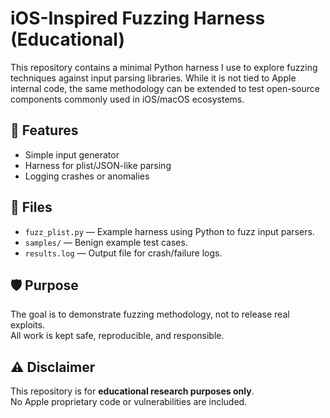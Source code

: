 # iOS-Inspired Fuzzing Harness (Educational)

This repository contains a minimal Python harness I use to explore fuzzing techniques 
against input parsing libraries. While it is not tied to Apple internal code, the same 
methodology can be extended to test open-source components commonly used in iOS/macOS ecosystems.

## 🚀 Features
- Simple input generator
- Harness for plist/JSON-like parsing
- Logging crashes or anomalies

## 📂 Files
- `fuzz_plist.py` — Example harness using Python to fuzz input parsers.
- `samples/` — Benign example test cases.
- `results.log` — Output file for crash/failure logs.

## 🛡️ Purpose
The goal is to demonstrate fuzzing methodology, not to release real exploits.  
All work is kept safe, reproducible, and responsible.

## ⚠️ Disclaimer
This repository is for **educational research purposes only**.  
No Apple proprietary code or vulnerabilities are included.
